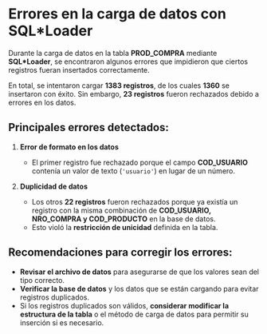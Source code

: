 # Errores en la carga de datos con SQL*Loader

Durante la carga de datos en la tabla **PROD_COMPRA** mediante **SQL*Loader**, se encontraron algunos errores que impidieron que ciertos registros fueran insertados correctamente.

En total, se intentaron cargar **1383 registros**, de los cuales **1360** se insertaron con éxito. Sin embargo, **23 registros** fueron rechazados debido a errores en los datos.

## Principales errores detectados:

1. **Error de formato en los datos**  
   - El primer registro fue rechazado porque el campo **COD_USUARIO** contenía un valor de texto (`'usuario'`) en lugar de un número.

2. **Duplicidad de datos**  
   - Los otros **22 registros** fueron rechazados porque ya existía un registro con la misma combinación de **COD_USUARIO, NRO_COMPRA y COD_PRODUCTO** en la base de datos.  
   - Esto violó la **restricción de unicidad** definida en la tabla.

## Recomendaciones para corregir los errores:

- **Revisar el archivo de datos** para asegurarse de que los valores sean del tipo correcto.  
- **Verificar la base de datos** y los datos que se están cargando para evitar registros duplicados.  
- Si los registros duplicados son válidos, **considerar modificar la estructura de la tabla** o el método de carga de datos para permitir su inserción si es necesario.  
